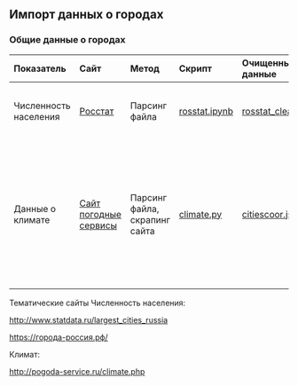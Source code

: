 ## Импорт данных о городах

### Общие данные о городах

| Показатель | Сайт | Метод | Скрипт | Очищенные данные | Примечание |
|:-----------|:-----|:------|:-------|:-----------------|:-----------|
| Численность населения |[Росстат](https://rosstat.gov.ru/compendium/document/13282) | Парсинг файла | [rosstat.ipynb](Population/rosstat.ipynb) | [rosstat_clean.csv](Population/rosstat_clean.csv) | Высокодостоверные данные, так как взяты с сайта официальной статистики |
| Данные о климате | [Сайт погодные сервисы](http://pogoda-service.ru/) | Парсинг файла, скрапинг сайта | [climate.py](Climate/climate.py) | [citiescoor.json](Climate/citiescoor.json) | Данные вызывают сомнения. Например, для Москвы в начале явнваля указана минимальная температура около 10 градусов мороза. Сомнительно. Не для всех городов легко достать данные |

Тематические сайты
Численность населения:

http://www.statdata.ru/largest_cities_russia

https://города-россия.рф/

Климат:

http://pogoda-service.ru/climate.php
